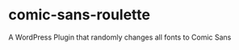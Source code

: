 comic-sans-roulette
===================

A WordPress Plugin that randomly changes all fonts to Comic Sans
